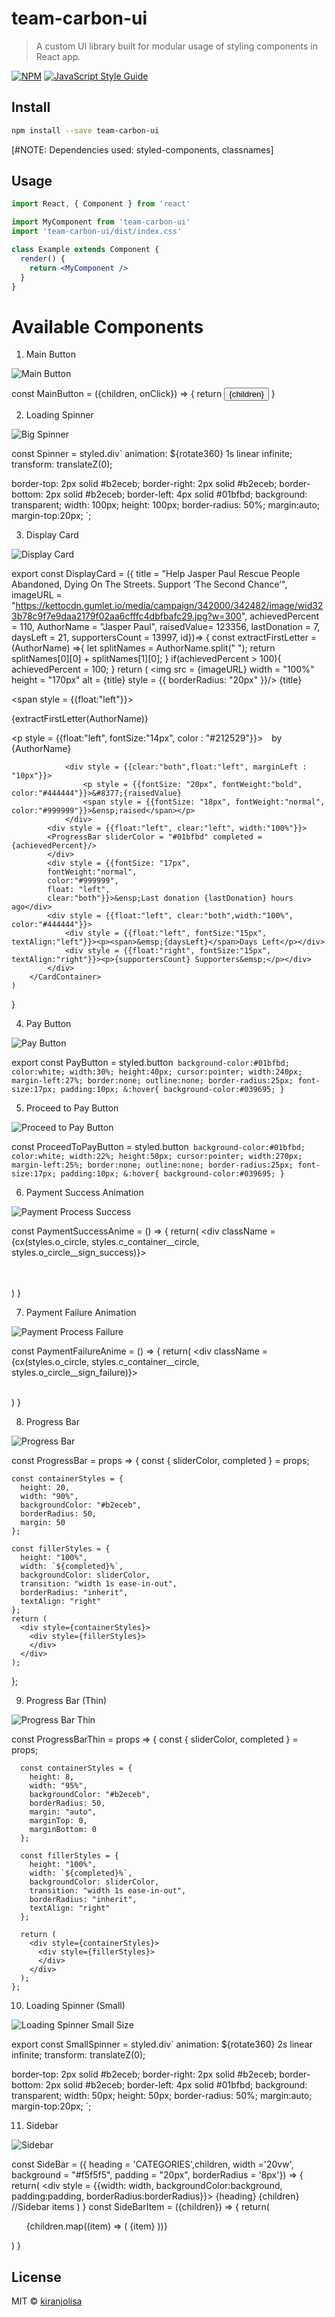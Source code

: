 # team-carbon-ui

> A custom UI library built for modular usage of styling components in React app.

[![NPM](https://img.shields.io/npm/v/team-carbon-ui.svg)](https://www.npmjs.com/package/team-carbon-ui) [![JavaScript Style Guide](https://img.shields.io/badge/code_style-standard-brightgreen.svg)](https://standardjs.com)

## Install

```bash
npm install --save team-carbon-ui
```
[#NOTE: Dependencies used: styled-components, classnames]
## Usage

```jsx
import React, { Component } from 'react'

import MyComponent from 'team-carbon-ui'
import 'team-carbon-ui/dist/index.css'

class Example extends Component {
  render() {
    return <MyComponent />
  }
}
```
# Available Components
1. Main Button


![Main Button](https://github.com/kiranjolisa/team-carbon-ui/blob/main/readme_imgs/MainButton.png)

const MainButton = ({children, onClick}) => {
  return <button className = {styles.MainButton} onClick = {onClick}>{children}</button> 
}

2. Loading Spinner


![Big Spinner](https://github.com/kiranjolisa/team-carbon-ui/blob/main/readme_imgs/BigSpinnerLoading.png)

const Spinner = styled.div`
  animation: ${rotate360} 1s linear infinite;
  transform: translateZ(0);
  
  border-top: 2px solid #b2eceb;
  border-right: 2px solid #b2eceb;
  border-bottom: 2px solid #b2eceb;
  border-left: 4px solid #01bfbd;
  background: transparent;
  width: 100px;
  height: 100px;
  border-radius: 50%;
  margin:auto;
  margin-top:20px;
`;


3. Display Card


![Display Card](https://github.com/kiranjolisa/team-carbon-ui/blob/main/readme_imgs/DisplayCard.png)

export const DisplayCard = ({
    title = "Help Jasper Paul Rescue People Abandoned, Dying On The Streets. Support ‘The Second Chance’",
    imageURL = "https://kettocdn.gumlet.io/media/campaign/342000/342482/image/wid323b78c9f7e9daa2179f02aa6cfffc4dbfbafc29.jpg?w=300",
    achievedPercent = 110, 
    AuthorName = "Jasper Paul", 
    raisedValue= 123356,
    lastDonation = 7,
    daysLeft = 21,
 supportersCount = 13997,
    id})=> {
        const extractFirstLetter = (AuthorName) =>{
            let splitNames = AuthorName.split(" ");
            return splitNames[0][0] + splitNames[1][0];
        }
        if(achievedPercent > 100){
            achievedPercent = 100;
        }
    return (
        <CardContainer>
            <img src = {imageURL} width = "100%" height = "170px" alt = {title}
            style = {{ borderRadius: "20px" }}/>
            <CardTitle>{title}</CardTitle>
            <div>
                <span style = {{float:"left"}}>
                <CodeNameBlock><p>{extractFirstLetter(AuthorName)}</p></CodeNameBlock>
                </span>
                <p style = {{float:"left", fontSize:"14px", color : "#212529"}}>&emsp;by {AuthorName}</p>
            </div>
               
                <div style = {{clear:"both",float:"left", marginLeft : "10px"}}>
                    <p style = {{fontSize: "20px", fontWeight:"bold", color:"#444444"}}>&#8377;{raisedValue}
                    <span style = {{fontSize: "18px", fontWeight:"normal", color:"#999999"}}>&ensp;raised</span></p>
                </div>
            <div style = {{float:"left", clear:"left", width:"100%"}}>
            <ProgressBar sliderColor = "#01bfbd" completed ={achievedPercent}/>
            </div>
            <div style = {{fontSize: "17px", 
            fontWeight:"normal", 
            color:"#999999",
            float: "left", 
            clear:"both"}}>&ensp;Last donation {lastDonation} hours ago</div>
            <div style = {{float:"left", clear:"both",width:"100%", color:"#444444"}}>
                <div style = {{float:"left", fontSize:"15px", textAlign:"left"}}><p><span>&emsp;{daysLeft}</span>Days Left</p></div>
                <div style = {{float:"right", fontSize:"15px", textAlign:"right"}}><p>{supportersCount} Supporters&emsp;</p></div>
            </div>
        </CardContainer>
    )
}

4. Pay Button


 ![Pay Button](https://github.com/kiranjolisa/team-carbon-ui/blob/main/readme_imgs/PayButton.png)
 
export const PayButton = styled.button`
background-color:#01bfbd;
color:white;
width:30%;
height:40px;
cursor:pointer;
width:240px;
margin-left:27%;
border:none;
outline:none;
border-radius:25px;
font-size:17px;
padding:10px;
&:hover{
    background-color:#039695;
}`

5. Proceed to Pay Button


 ![Proceed to Pay Button](https://github.com/kiranjolisa/team-carbon-ui/blob/main/readme_imgs/ProceedToPayButton.png)
 
const ProceedToPayButton = styled.button`
background-color:#01bfbd;
color:white;
width:22%;
height:50px;
cursor:pointer;
width:270px;
margin-left:25%;
border:none;
outline:none;
border-radius:25px;
font-size:17px;
padding:10px;
&:hover{
    background-color:#039695;
}`

6. Payment Success Animation


![Payment Process Success](https://github.com/kiranjolisa/team-carbon-ui/blob/main/readme_imgs/PaymentSuccessAnime.png)

const PaymentSuccessAnime = () => {
    return(
     <div className = {cx(styles.o_circle, 
     styles.c_container__circle, 
     styles.o_circle__sign_success)}>
    <div className= {styles.o_circle__sign}></div>  
    </div>   
    )
}

7. Payment Failure Animation


![Payment Process Failure](https://github.com/kiranjolisa/team-carbon-ui/blob/main/readme_imgs/PaymentFailureAnime.png)

const PaymentFailureAnime = () => {
    return(
        <div className = {cx(styles.o_circle, 
            styles.c_container__circle, 
            styles.o_circle__sign_failure)}>
    <div className= {styles.o_circle__sign}></div>  
    </div>
    )
}

8. Progress Bar


![Progress Bar](https://github.com/kiranjolisa/team-carbon-ui/blob/main/readme_imgs/ProgressBar.png)

 const ProgressBar = props => {
    const { sliderColor, completed } = props;
  
    const containerStyles = {
      height: 20,
      width: "90%",
      backgroundColor: "#b2eceb",
      borderRadius: 50,
      margin: 50
    };
  
    const fillerStyles = {
      height: "100%",
      width: `${completed}%`,
      backgroundColor: sliderColor,
      transition: "width 1s ease-in-out",
      borderRadius: "inherit",
      textAlign: "right"
    };
    return (
      <div style={containerStyles}>
        <div style={fillerStyles}>
        </div>
      </div>
    );
  };
  
  9. Progress Bar (Thin)


  ![Progress Bar Thin](https://github.com/kiranjolisa/team-carbon-ui/blob/main/readme_imgs/ProgressBarThin.png)
  
   const ProgressBarThin = props => {
      const { sliderColor, completed } = props;
    
      const containerStyles = {
        height: 8,
        width: "95%",
        backgroundColor: "#b2eceb",
        borderRadius: 50,
        margin: "auto",
        marginTop: 0,
        marginBottom: 0
      };
    
      const fillerStyles = {
        height: "100%",
        width: `${completed}%`,
        backgroundColor: sliderColor,
        transition: "width 1s ease-in-out",
        borderRadius: "inherit",
        textAlign: "right"
      };
    
      return (
        <div style={containerStyles}>
          <div style={fillerStyles}>
          </div>
        </div>
      );
    };
   
   10. Loading Spinner (Small)


   ![Loading Spinner Small Size](https://github.com/kiranjolisa/team-carbon-ui/blob/main/readme_imgs/SmallSpinnerLoading.png)
   
   export const SmallSpinner = styled.div`
  animation: ${rotate360} 2s linear infinite;
  transform: translateZ(0);

  border-top: 2px solid #b2eceb;
  border-right: 2px solid #b2eceb;
  border-bottom: 2px solid #b2eceb;
  border-left: 4px solid #01bfbd;
  background: transparent;
  width: 50px;
  height: 50px;
  border-radius: 50%;
  margin:auto;
  margin-top:20px;
`;

11. Sidebar 


![Sidebar](https://github.com/kiranjolisa/team-carbon-ui/blob/main/readme_imgs/Sidebar.png)

   const SideBar = ({ heading = 'CATEGORIES',children, width ='20vw', 
background = "#f5f5f5", padding = "20px", borderRadius = '8px'}) => {
    return(
    <div style = {{width: width, backgroundColor:background, padding:padding, borderRadius:borderRadius}}>
        <SideBarHeading>{heading}</SideBarHeading>
        {children} //Sidebar items
    </div>)
}
const SideBarItem = ({children}) => {
    return(<ul>{children.map((item) => (
        <StyledLi>{item}</StyledLi>
    ))}</ul>)
}
   

## License

MIT © [kiranjolisa](https://github.com/kiranjolisa)
